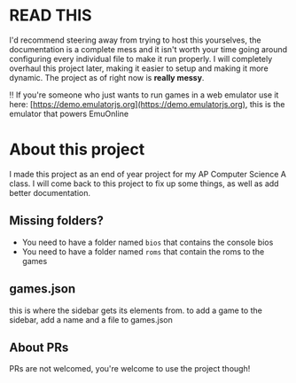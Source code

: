 # READ THIS
I'd recommend steering away from trying to host this yourselves, the documentation is a complete mess and it isn't worth your time going around configuring every individual file to make it run properly. I will completely overhaul this project later, making it easier to setup and making it more dynamic. The project as of right now is **really messy**. 

‼️ If you're someone who just wants to run games in a web emulator use it here: [https://demo.emulatorjs.org](https://demo.emulatorjs.org), this is the emulator that powers EmuOnline

# About this project
I made this project as an end of year project for my AP Computer Science A class. I will come back to this project to fix up some things, as well as add better documentation.

## Missing folders?

- You need to have a folder named ```bios``` that contains the console bios
- You need to have a folder named ```roms``` that contain the roms to the games

## games.json

this is where the sidebar gets its elements from.
to add a game to the sidebar, add a name and a file to games.json

## About PRs

PRs are not welcomed, you're welcome to use the project though!

